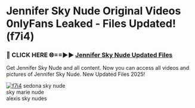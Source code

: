 # Jennifer Sky Nude Original Videos 0nlyFans Leaked - Files Updated! (f7i4)

<h3>🔴 CLICK HERE 🌐==►► <a href="https://tinyurl.com/5h6xmrr3" rel="nofollow">Jennifer Sky Nude Updated Files</a></h3>

Get Jennifer Sky Nude and all content. Now you can access all videos and pictures of Jennifer Sky Nude. New Updated Files 2025!

[![f7i4](https://i.imgur.com/KVD873Z.gif)](https://tinyurl.com/5h6xmrr3)
sedona sky nude<br>
sky marie nude<br>
alexis sky nudes